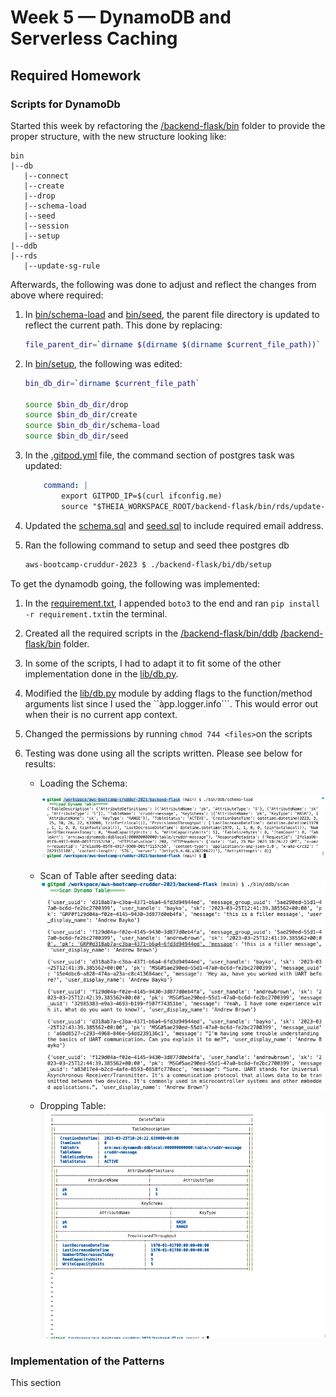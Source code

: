 # Week 5 — DynamoDB and Serverless Caching

## **Required Homework** 

### **Scripts for DynamoDb**

Started this week by refactoring the [/backend-flask/bin](../backend-flask/bin) folder to provide the proper structure, with the new structure looking like:
```
bin
|--db
   |--connect
   |--create
   |--drop
   |--schema-load
   |--seed
   |--session
   |--setup
|--ddb
|--rds
   |--update-sg-rule
```
Afterwards, the following was done to adjust and reflect the changes from above where required:
1. In [bin/schema-load](../backend-flask/bin/db/schema-load) and [bin/seed](../backend-flask/bin/db/seed), the parent file directory is updated to reflect the current path. This done by replacing:
    ```bash
    file_parent_dir=`dirname $(dirname $(dirname $current_file_path))`
    ```

2. In [bin/setup](../backend-flask/), the following was edited:
    ```bash
    bin_db_dir=`dirname $current_file_path`

    source $bin_db_dir/drop
    source $bin_db_dir/create
    source $bin_db_dir/schema-load
    source $bin_db_dir/seed
    ```

3. In the [.gitpod.yml](../.gitpod.yml) file, the command section of postgres task was updated:
    ```yaml
        command: |
            export GITPOD_IP=$(curl ifconfig.me)
            source "$THEIA_WORKSPACE_ROOT/backend-flask/bin/rds/update-sg-rule"
    ```

4. Updated the [schema.sql](../backend-flask/db/schema.sql) and [seed.sql](../backend-flask/db/seed.sql) to include required email address.

5. Ran the following command to setup and seed thee postgres db
    ```bash
    aws-bootcamp-cruddur-2023 $ ./backend-flask/bi/db/setup

    ```


To get the dynamodb going, the following was implemented:

1. In the [requirement.txt](../backend-flask/requirements.txt), I appended ```boto3```  to the end and ran ```pip install -r requirement.txt```in the terminal.
2. Created all the required scripts in the [/backend-flask/bin/ddb](../backend-flask/bin) [/backend-flask/bin](../backend-flask/bin/ddb/) folder.
3. In some of the scripts, I had to adapt it to fit some of the other implementation done in the [lib/db.py](../backend-flask/lib/db.py).
4. Modified the [lib/db.py](../backend-flask/lib/db.py) module by adding flags to the function/method arguments list since I used the ``àpp.logger.info```. This would error out when their is no current app context.

5. Changed the permissions by running ```chmod 744 <files>```on the scripts
5. Testing was done using all the scripts written. Please see below for results:

    - Loading the Schema:

        ![load_ddb](./images/load_ddb.png)

    - Scan of Table after seeding data:
         ![scan_ddb](./images/scan_ddb.png)
    
    - Dropping Table:
         ![drop_ddb](./images/drop_ddb.png)

### **Implementation of the Patterns**
This section